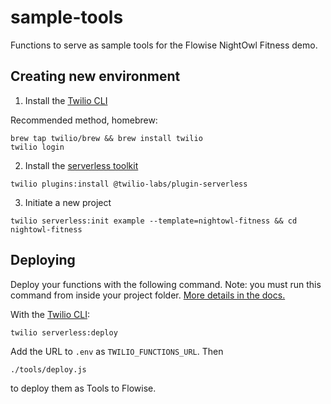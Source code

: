 # sample-tools

Functions to serve as sample tools for the Flowise NightOwl Fitness demo.

## Creating new environment

1. Install the [Twilio CLI](https://www.twilio.com/docs/twilio-cli/quickstart#install-twilio-cli)

Recommended method, homebrew:
```shell
brew tap twilio/brew && brew install twilio
twilio login
```

2. Install the [serverless toolkit](https://www.twilio.com/docs/labs/serverless-toolkit/getting-started)

```shell
twilio plugins:install @twilio-labs/plugin-serverless
```

3. Initiate a new project

```shell
twilio serverless:init example --template=nightowl-fitness && cd nightowl-fitness
```

## Deploying

Deploy your functions with the following command. Note: you must run this command from inside your project folder. [More details in the docs.](https://www.twilio.com/docs/labs/serverless-toolkit)

With the [Twilio CLI](https://www.twilio.com/docs/twilio-cli/quickstart):

```shell
twilio serverless:deploy
```

Add the URL to `.env` as `TWILIO_FUNCTIONS_URL`. Then

```shel
./tools/deploy.js
```

to deploy them as Tools to Flowise.
